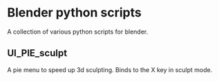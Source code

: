 # Blender python scripts

A collection of various python scripts for blender.

## UI_PIE_sculpt
A pie menu to speed up 3d sculpting. Binds to the X key in sculpt mode.
